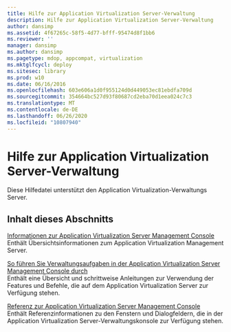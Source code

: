 ```yaml
---
title: Hilfe zur Application Virtualization Server-Verwaltung
description: Hilfe zur Application Virtualization Server-Verwaltung
author: dansimp
ms.assetid: 4f67265c-58f5-4d77-bfff-95474d8f1bb6
ms.reviewer: ''
manager: dansimp
ms.author: dansimp
ms.pagetype: mdop, appcompat, virtualization
ms.mktglfcycl: deploy
ms.sitesec: library
ms.prod: w10
ms.date: 06/16/2016
ms.openlocfilehash: 603e606a1d0f955124d0d449053ec81ebdfa709d
ms.sourcegitcommit: 354664bc527d93f80687cd2eba70d1eea024c7c3
ms.translationtype: MT
ms.contentlocale: de-DE
ms.lasthandoff: 06/26/2020
ms.locfileid: "10807940"
---
```

# Hilfe zur Application Virtualization Server-Verwaltung


Diese Hilfedatei unterstützt den Application Virtualization-Verwaltungs Server.

## Inhalt dieses Abschnitts


<a href="" id="about-the-application-virtualization-server-management-console"></a>[Informationen zur Application Virtualization Server Management Console](about-the-application-virtualization-server-management-console.md)  
Enthält Übersichtsinformationen zum Application Virtualization Management Server.

<a href="" id="how-to-perform-administrative-tasks-in-the-application-virtualization-server-management-console"></a>[So führen Sie Verwaltungsaufgaben in der Application Virtualization Server Management Console durch](how-to-perform-administrative-tasks-in-the-application-virtualization-server-management-console.md)  
Enthält eine Übersicht und schrittweise Anleitungen zur Verwendung der Features und Befehle, die auf dem Application Virtualization Server zur Verfügung stehen.

<a href="" id="application-virtualization-server-management-console-reference"></a>[Referenz zur Application Virtualization Server Management Console](application-virtualization-server-management-console-reference.md)  
Enthält Referenzinformationen zu den Fenstern und Dialogfeldern, die in der Application Virtualization Server-Verwaltungskonsole zur Verfügung stehen.

 

 





